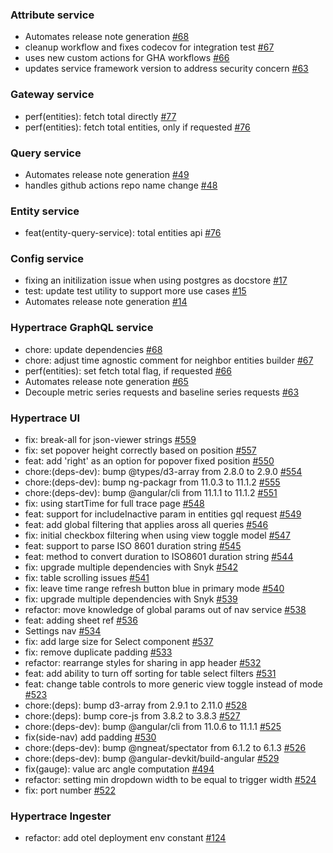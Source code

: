 ### Attribute service
- Automates release note generation [#68](https://github.com/hypertrace/attribute-service/pull/68)
- cleanup workflow and fixes codecov for integration test [#67](https://github.com/hypertrace/attribute-service/pull/67)
- uses new custom actions for GHA workflows [#66](https://github.com/hypertrace/attribute-service/pull/66)
- updates service framework version to address security concern [#63](https://github.com/hypertrace/attribute-service/pull/63)
### Gateway service
- perf(entities): fetch total directly [#77](https://github.com/hypertrace/gateway-service/pull/77)
- perf(entities): fetch total entities, only if requested [#76](https://github.com/hypertrace/gateway-service/pull/76)
### Query service
- Automates release note generation [#49](https://github.com/hypertrace/query-service/pull/49)
- handles github actions repo name change [#48](https://github.com/hypertrace/query-service/pull/48)
### Entity service
- feat(entity-query-service): total entities api [#76](https://github.com/hypertrace/entity-service/pull/76)
### Config service
- fixing an initilization issue when using postgres as docstore [#17](https://github.com/hypertrace/config-service/pull/17)
- test: update test utility to support more use cases [#15](https://github.com/hypertrace/config-service/pull/15)
- Automates release note generation [#14](https://github.com/hypertrace/config-service/pull/14)
### Hypertrace GraphQL service
- chore: update dependencies [#68](https://github.com/hypertrace/hypertrace-graphql/pull/68)
- chore: adjust time agnostic comment for neighbor entities builder [#67](https://github.com/hypertrace/hypertrace-graphql/pull/67)
- perf(entities): set fetch total flag, if requested [#66](https://github.com/hypertrace/hypertrace-graphql/pull/66)
- Automates release note generation [#65](https://github.com/hypertrace/hypertrace-graphql/pull/65)
- Decouple metric series requests and baseline series requests [#63](https://github.com/hypertrace/hypertrace-graphql/pull/63)
### Hypertrace UI
- fix: break-all for json-viewer strings [#559](https://github.com/hypertrace/hypertrace-ui/pull/559)
- fix: set popover height correctly based on position [#557](https://github.com/hypertrace/hypertrace-ui/pull/557)
- feat: add 'right' as an option for popover fixed position [#550](https://github.com/hypertrace/hypertrace-ui/pull/550)
- chore:(deps-dev): bump @types/d3-array from 2.8.0 to 2.9.0 [#554](https://github.com/hypertrace/hypertrace-ui/pull/554)
- chore:(deps-dev): bump ng-packagr from 11.0.3 to 11.1.2 [#555](https://github.com/hypertrace/hypertrace-ui/pull/555)
- chore:(deps-dev): bump @angular/cli from 11.1.1 to 11.1.2 [#551](https://github.com/hypertrace/hypertrace-ui/pull/551)
- fix: using startTime for full trace page [#548](https://github.com/hypertrace/hypertrace-ui/pull/548)
- feat: support for includeInactive param in entities gql request [#549](https://github.com/hypertrace/hypertrace-ui/pull/549)
- feat: add global filtering that applies aross all queries [#546](https://github.com/hypertrace/hypertrace-ui/pull/546)
- fix: initial checkbox filtering when using view toggle model [#547](https://github.com/hypertrace/hypertrace-ui/pull/547)
- feat: support to parse ISO 8601 duration string [#545](https://github.com/hypertrace/hypertrace-ui/pull/545)
- feat: method to convert duration to ISO8601 duration string [#544](https://github.com/hypertrace/hypertrace-ui/pull/544)
- fix: upgrade multiple dependencies with Snyk [#542](https://github.com/hypertrace/hypertrace-ui/pull/542)
- fix: table scrolling issues [#541](https://github.com/hypertrace/hypertrace-ui/pull/541)
- fix: leave time range refresh button blue in primary mode [#540](https://github.com/hypertrace/hypertrace-ui/pull/540)
- fix: upgrade multiple dependencies with Snyk [#539](https://github.com/hypertrace/hypertrace-ui/pull/539)
- refactor: move knowledge of global params out of nav service [#538](https://github.com/hypertrace/hypertrace-ui/pull/538)
- feat: adding sheet ref [#536](https://github.com/hypertrace/hypertrace-ui/pull/536)
- Settings nav [#534](https://github.com/hypertrace/hypertrace-ui/pull/534)
- fix: add large size for Select component [#537](https://github.com/hypertrace/hypertrace-ui/pull/537)
- fix: remove duplicate padding [#533](https://github.com/hypertrace/hypertrace-ui/pull/533)
- refactor: rearrange styles for sharing in app header [#532](https://github.com/hypertrace/hypertrace-ui/pull/532)
- feat: add ability to turn off sorting for table select filters [#531](https://github.com/hypertrace/hypertrace-ui/pull/531)
- feat: change table controls to more generic view toggle instead of mode [#523](https://github.com/hypertrace/hypertrace-ui/pull/523)
- chore:(deps): bump d3-array from 2.9.1 to 2.11.0 [#528](https://github.com/hypertrace/hypertrace-ui/pull/528)
- chore:(deps): bump core-js from 3.8.2 to 3.8.3 [#527](https://github.com/hypertrace/hypertrace-ui/pull/527)
- chore:(deps-dev): bump @angular/cli from 11.0.6 to 11.1.1 [#525](https://github.com/hypertrace/hypertrace-ui/pull/525)
- fix(side-nav) add padding [#530](https://github.com/hypertrace/hypertrace-ui/pull/530)
- chore:(deps-dev): bump @ngneat/spectator from 6.1.2 to 6.1.3 [#526](https://github.com/hypertrace/hypertrace-ui/pull/526)
- chore:(deps-dev): bump @angular-devkit/build-angular [#529](https://github.com/hypertrace/hypertrace-ui/pull/529)
- fix(gauge): value arc angle computation [#494](https://github.com/hypertrace/hypertrace-ui/pull/494)
- refactor: setting min dropdown width to be equal to trigger width [#524](https://github.com/hypertrace/hypertrace-ui/pull/524)
- fix: port number [#522](https://github.com/hypertrace/hypertrace-ui/pull/522)
### Hypertrace Ingester
- refactor: add otel deployment env constant [#124](https://github.com/hypertrace/hypertrace-ingester/pull/124)
